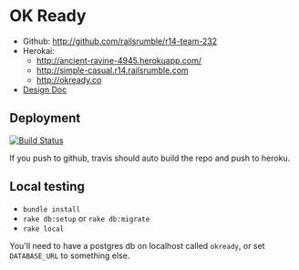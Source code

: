 # OK Ready

 * Github: http://github.com/railsrumble/r14-team-232
 * Herokai:
   * http://ancient-ravine-4945.herokuapp.com/
   * http://simple-casual.r14.railsrumble.com
   * http://okready.co
 * [Design Doc](https://docs.google.com/document/d/1tSVuOF6YDk_xui1GdLN5mWBeY4Odkj9MS0nIZMgI_P8/edit)


## Deployment

[![Build Status](https://travis-ci.org/railsrumble/r14-team-232.svg?branch=master)](https://travis-ci.org/railsrumble/r14-team-232)

If you push to github, travis should auto build the repo and push to heroku.

## Local testing

 * `bundle install`
 * `rake db:setup` or `rake db:migrate`
 * `rake local`

You'll need to have a postgres db on localhost called `okready`, or set `DATABASE_URL` to something else.
